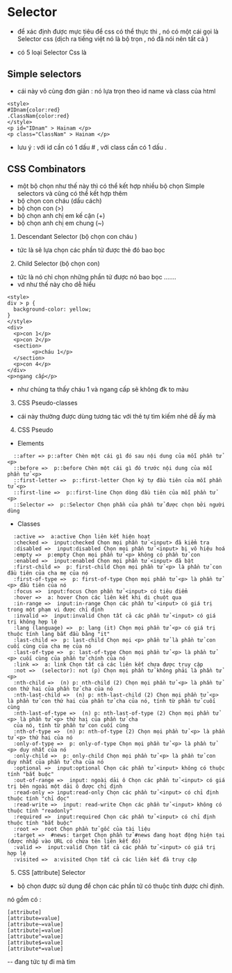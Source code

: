 # Selector

- để xác định được mực tiêu để css có thể thực thi , nó có một cái gọi là Selector css (dịch ra tiếng việt nó là bộ trọn , nó đã nói nên tất cả )

- có 5 loại Selector Css là

## Simple selectors

- cái này vô cùng đơn giản : nó lựa trọn theo id name và class của html

```console
<style>
#IDnam{color:red}
.ClassNam{color:red}
</style>
<p id="IDnam" > Hainam </p>
<p class="ClassNam" > Hainam </p>
```

- lưu ý : với id cần có 1 dấu # , với class cần có 1 dấu .

## CSS Combinators

- một bộ chọn như thế này thì có thể kết hợp nhiều bộ chọn Simple selectors và cũng có thể kết hợp thêm
- bộ chọn con cháu (dấu cách)
- bộ chọn con (>)
- bộ chọn anh chị em kế cận (+)
- bộ chọn anh chị em chung (~)

1. Descendant Selector (bộ chọn con cháu )

- tức là sẽ lựa chọn các phần tử được thẻ đó bao bọc

2. Child Selector (bộ chọn con)

- tức là nó chỉ chọn những phần tử được nó bao bọc .......
- vd như thế này cho dễ hiểu

```console
<style>
div > p {
  background-color: yellow;
}
</style>
<div>
  <p>con 1</p>
  <p>con 2</p>
  <section>
        <p>cháu 1</p>
  </section>
  <p>con 4</p>
</div>
<p>ngang cấp</p>
```

- như chúng ta thấy cháu 1 và ngang cấp sẽ không đk to màu

3. CSS Pseudo-classes

- cái này thường được dùng tương tác với thẻ tự tìm kiếm nhé dễ ấy mà

4. CSS Pseudo

- Elements

```console
  ::after => p::after Chèn một cái gì đó sau nội dung của mỗi phần tử <p>
  ::before =>  p::before Chèn một cái gì đó trước nội dung của mỗi phần tử <p>
  ::first-letter =>  p::first-letter Chọn ký tự đầu tiên của mỗi phần tử <p>
  ::first-line =>  p::first-line Chọn dòng đầu tiên của mỗi phần tử <p>
  ::Selector =>  p::Selector Chọn phần của phần tử được chọn bởi người dùng
```

- Classes

```console
  :active =>  a:active Chọn liên kết hiện hoạt
  :checked =>  input:checked Chọn mọi phần tử <input> đã kiểm tra
  :disabled =>  input:disabled Chọn mọi phần tử <input> bị vô hiệu hoá
  :empty =>  p:empty Chọn mọi phần tử <p> không có phần tử con
  :enabled =>  input:enabled Chọn mọi phần tử <input> đã bật
  :first-child =>  p: first-child Chọn mọi phần tử <p> là phần tử con đầu tiên của cha mẹ của nó
  :first-of-type =>  p: first-of-type Chọn mọi phần tử <p> là phần tử <p> đầu tiên của nó
  :focus =>  input:focus Chọn phần tử <input> có tiêu điểm
  :hover =>  a: hover Chọn các liên kết khi di chuột qua
  :in-range =>  input:in-range Chọn các phần tử <input> có giá trị trong một phạm vi được chỉ định
  :invalid =>  input:invalid Chọn tất cả các phần tử <input> có giá trị không hợp lệ
  :lang (language) =>  p: lang (it) Chọn mọi phần tử <p> có giá trị thuộc tính lang bắt đầu bằng "it"
  :last-child =>  p: last-child Chọn mọi <p> ​​phần tử là phần tử con cuối cùng của cha mẹ của nó
  :last-of-type =>  p: last-of-type Chọn mọi phần tử <p> là phần tử <p> cuối cùng của phần tử chính của nó
  :link =>  a: link Chọn tất cả các liên kết chưa được truy cập
  :not =>  (selector): not (p) Chọn mọi phần tử không phải là phần tử <p>
  :nth-child =>  (n) p: nth-child (2) Chọn mọi phần tử <p> là phần tử con thứ hai của phần tử cha của nó
  :nth-last-child =>  (n) p: nth-last-child (2) Chọn mọi phần tử <p> là phần tử con thứ hai của phần tử cha của nó, tính từ phần tử cuối cùng
  :nth-last-of-type =>  (n) p: nth-last-of-type (2) Chọn mọi phần tử <p> là phần tử <p> thứ hai của phần tử cha
  của nó, tính từ phần tử con cuối cùng
  :nth-of-type =>  (n) p: nth-of-type (2) Chọn mọi phần tử <p> là phần tử <p> thứ hai của nó
  :only-of-type =>  p: only-of-type Chọn mọi phần tử <p> là phần tử <p> duy nhất của nó
  :only-child =>  p: only-child Chọn mọi phần tử <p> là phần tử con duy nhất của phần tử cha của nó
  :optional =>	input:optional Chọn các phần tử <input> không có thuộc tính "bắt buộc"
  :out-of-range =>  input: ngoài dải ô Chọn các phần tử <input> có giá trị bên ngoài một dải ô được chỉ định
  :read-only =>	input:read-only Chọn các phần tử <input> có chỉ định thuộc tính "chỉ đọc"
  :read-write =>  input: read-write Chọn các phần tử <input> không có thuộc tính "readonly"
  :required =>	input:required Chọn các phần tử <input> có chỉ định thuộc tính "bắt buộc"
  :root =>  root Chọn phần tử gốc của tài liệu
  :target =>  #news: target Chọn phần tử #news đang hoạt động hiện tại (được nhấp vào URL có chứa tên liên kết đó)
  :valid =>  input:valid Chọn tất cả các phần tử <input> có giá trị hợp lệ
  :visited =>  a:visited Chọn tất cả các liên kết đã truy cập
```

5. CSS [attribute] Selector

- bộ chọn được sử dụng để chọn các phần tử có thuộc tính được chỉ định.

nó gồm có :

```console
[attribute]
[attribute=value]
[attribute~=value]
[attribute|=value]
[attribute^=value]
[attribute$=value]
[attribute*=value]
```

-- đang tức tự đi mà tìm
